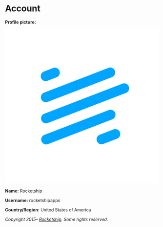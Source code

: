 # Account

**Profile picture:**

![Profile](profile.png)

**Name:** Rocketship

**Username:** rocketshipapps

**Country/Region:** United States of America

_Copyright 2015– [Rocketship](https://rocketshipapps.com/). Some rights reserved._
